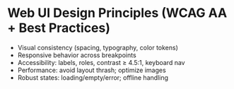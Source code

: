 # Web UI Design Principles (WCAG AA + Best Practices)

- Visual consistency (spacing, typography, color tokens)
- Responsive behavior across breakpoints
- Accessibility: labels, roles, contrast ≥ 4.5:1, keyboard nav
- Performance: avoid layout thrash; optimize images
- Robust states: loading/empty/error; offline handling

